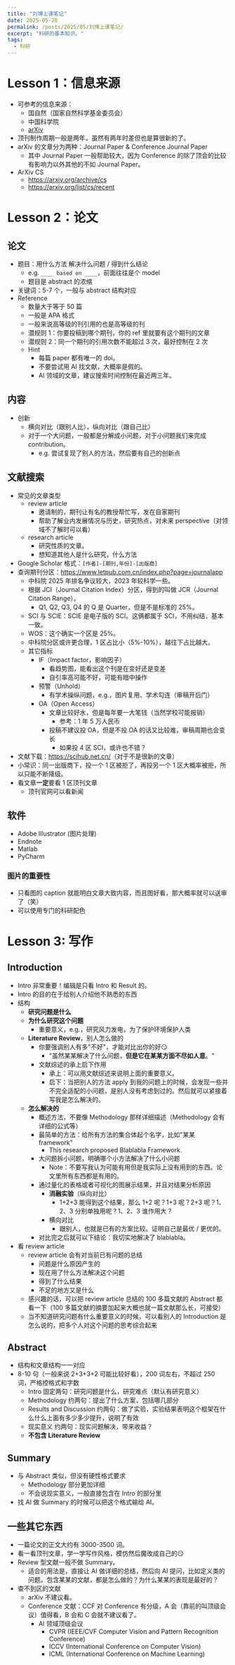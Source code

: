```yaml
---
title: "刘博上课笔记"
date: 2025-05-28
permalink: /posts/2025/05/刘博上课笔记/
excerpt: "科研的基本知识。"
tags:
  - 科研
---
```


# Lesson 1：信息来源

- 可参考的信息来源：
  - 国自然（国家自然科学基金委员会）
  - 中国科学院
  - [arXiv](https://arxiv.org)
- 顶刊制作周期一般是两年，虽然有两年时差但也是算很新的了。
- arXiv 的文章分为两种：Journal Paper & Conference Journal Paper
  - 其中 Journal Paper 一般帮助较大，因为 Conference 的除了顶会的比较有影响力以外其他的不如 Journal Paper。
- ArXiv CS
  - <https://arxiv.org/archive/cs>
  - <https://arxiv.org/list/cs/recent>

# Lesson 2：论文

## 论文

- 题目：用什么方法 解决什么问题 / 得到什么结论
  - e.g. `____ based on ____`，前面往往是个 model
  - 题目是 abstract 的浓缩
- 关键词：5-7 个，一般与 abstract 结构对应
- Reference
  - 数量大于等于 50 篇
  - 一般是 APA 格式
  - 一般来说高等级的刊引用的也是高等级的刊
  - 潜规则 1：你要投稿到哪个期刊，你的 ref 里就要有这个期刊的文章
  - 潜规则 2：同一个期刊的引用次数不能超过 3 次，最好控制在 2 次
  - Hint
    - 每篇 paper 都有唯一的 doi。
    - 不要尝试用 AI 找文献，大概率是假的。
    - AI 领域的文章，建议搜索时间控制在最近两三年。

## 内容

- 创新
  - 横向对比（跟别人比），纵向对比（跟自己比）
  - 对于一个大问题，一般都是分解成小问题，对于小问题我们来完成 contribution。
    - e.g. 尝试复现了别人的方法，然后要有自己的创新点

## 文献搜索

- 常见的文章类型
  - review article
    - 邀请制的，期刊让有名的教授帮忙写，发在自家期刊
    - 帮助了解业内发展情况与历史，研究热点，对未来 perspective（对领域不了解时可以看）
  - research article
    - 研究性质的文章。
    - 想知道其他人是什么研究，什么方法
- Google Scholar 格式：`[作者]-[期刊,年份]-[出版商]`
- 查询期刊分区：<https://www.letpub.com.cn/index.php?page=journalapp>
  - 中科院 2025 年排名争议较大，2023 年较科学一些。
  - 根据 JCI（Journal Citation Index）分区，得到的叫做 JCR（Journal Citation Range）。
    - Q1, Q2, Q3, Q4 的 Q 是 Quarter，但是不是标准的 25%。
  - SCI 与 SCIE：SCIE 是电子版的 SCI。这俩都属于 SCI，不用纠结，基本一致。
  - WOS：这个确实一个区是 25%。
  - 中科院分区或许更合理，1 区占比小（5%-10%），越往下占比越大。
  - 其它指标
    - IF（Impact factor，影响因子）
      - 看趋势图，能看出这个刊是在变好还是变差
      - 自引率高可能不好，可能有暗中操作
    - 预警（Unhold）
      - 有学术操纵问题，e.g.，图片复用、学术勾连（审稿开后门）
    - OA（Open Access）
      - 文章比较好水，但是每年要一大笔钱（当然学校可能报销）
        - 参考：1 年 5 万人民币
      - 投稿不建议投 OA，但是不投 OA 的话又比较难，审稿周期也会变长
        - 如果投 4 区 SCI，或许也不错？
- 文献下载：<https://scihub.net.cn/>（对于不是很新的文章）
- 小常识：同一出版商下，投一个 1 区被拒了，再投另一个 1 区大概率被拒，所以只能不断降级。
- 看文章**一定**要看 1 区顶刊文章
  - 顶刊官网可以看新闻

## 软件

- Adobe Illustrator (图片处理)
- Endnote
- Matlab
- PyCharm

### 图片的重要性

- 只看图的 caption 就能明白文章大致内容，而且图好看，那大概率就可以送审了（笑）
- 可以使用专门的科研配色

<!-- Lesson 2 Homework
今天的话基本就是做介绍，然后回去需要你做的一个事情，也是我们下节课要做的一个点。你要找出几个你比较感兴趣的方向。然后我会给你发几篇关于上节课我提到的那两个方向给你几篇文献，然后你就给你的文献，你按照今天咱们说的这个步骤，然后你给它扩充到十篇到20篇的文献量。然后每一篇文献，你可以先用 AI 做个总结，复制粘贴，然后放上去，然后下节课我会教你怎么去写这个 summary 就这么一个任务。能做到吗

行这个任务不是很难，我感觉你几天之内就做完，你要做完的话，你可以在群里通知一下我，然后把你写的找的文献，你只要发文献的名字给我就可以了，或者说你直接发一个 word 文件，这个文件就是对应的文件名字。你通过 AI 或者说你自己总结都行，然后这么一个 summary 就是这个文章说了一件什么事，然后下节课，我们就基于这几篇文献，然后我就教你怎么去写这个 summary，因为。你后面写文章的基础就是这么一个 summary summary 的写法就类似于写一个文章的大纲，然后确定了之后，后面再后面的课咱们就是怎么去找数据，怎么去找 model，怎么去实现这个 model 怎么去改 model，然后怎么得到一个结果，然后怎么去具体的去绘图？咱们就按照这个步骤一步步来。
-->

# Lesson 3: 写作

## Introduction

- Intro 非常重要！编辑是只看 Intro 和 Result 的。
- Intro 的目的在于给别人介绍他不熟悉的东西
- 结构
  - **研究问题是什么**
  - **为什么研究这个问题**
    - 重要意义，e.g.，研究风力发电，为了保护环境保护人类
  - **Literature Review**，别人怎么做的
    - 你要强调别人有多"不好"，才能对比出你的好😏
      - "虽然某某解决了什么问题，**但是它在某某方面不尽如人意**。"
    - 文献综述的承上启下作用
      - 承上：可以用文献综述来说明上面的重要意义。
      - 启下：当把别人的方法 apply 到我的问题上的时候，会发现一些并不完全适配的小问题，是别人没有考虑到过的。然后就可以紧接着写我是怎么解决的。
  - **怎么解决的**
    - 概述方法，不要像 Methodology 那样详细描述（Methodology 会有详细的公式等）
    - 最简单的方法：给所有方法的集合体起个名字，比如"某某 framework"
      - This research proposed Blablabla Framework.
    - 大问题拆小问题，明确哪个小方法解决了什么小问题
      - Note：不要写我认为可能有用但是我实际上没有用到的东西。论文里所有东西都是有用的。
    - 通过量化的表格或者可视化的图展示结果，并且对结果分析原因
      - **消融实验**（纵向对比）
        - 1+2+3 能得到这个结果，那么 1+2 呢？1+3 呢？2+3 呢？1、2、3 分别单独用呢？1、2、3 谁作用大？
      - 横向对比
        - 跟别人，也就是已有的方案比较。证明自己是最优 / 更优的。
    - 对比完之后就可以下结论：我切实地解决了 blablabla。
- 看 review article
  - review article 会有对当前已有问题的总结
    - 问题是什么原因产生的
    - 现在用了什么方法解决这个问题
    - 得到了什么结果
    - 不足的地方又是什么
  - 感兴趣的话，可以把 review article 总结的 100 多篇文献的 Abstract 都看一下（100 多篇文献的摘要加起来大概也就一篇文献那么长，可接受）
  - 当不知道研究问题有什么重要意义的时候，可以看别人的 Introduction 是怎么说的，把多个人对这个问题的思考综合起来

## Abstract

- 结构和文章结构一一对应
- 8-10 句（一般来说 2+3+3+2 可能比较好看），200 词左右，不超过 250 词，严格控格式和字数
  - Intro 固定两句：研究问题是什么，研究难点（默认有研究意义）
  - Methodology 约两句：提出了什么方案，包括哪几部分
  - Results and Discussion 约两句：做了实验，实验结果表明这个框架在什么什么上面有多少多少提升，说明了有效
  - 现实意义 约两句：现实问题解决，带来收益？
  - **不包含 Literature Review**

## Summary

- 与 Abstract 类似，但没有硬性格式要求
  - Methodology 部分更加详细
  - 不会说现实意义，一般直接包含在 Intro 的部分里
- 找 AI 做 Summary 的时候可以把这个格式输给 AI。

## 一些其它东西

- 一篇论文的正文大约有 3000-3500 词。
- 看一看顶刊文章，学一学写作风格，模仿然后魔改成自己的😏
- Review 型文献一般不做 Summary。
  - 适合的用法是，直接让 AI 做详细的总结，然后向 AI 提问，比如定义类的问题。包含某某的文献，都是怎么做的？为什么某某的表现是最好的？
- 查不到区的文献
  - arXiv 不建议看。
  - Conference 文献：CCF 对 Conference 有分级，A 会（靠前的叫顶级会议）值得看，B 会和 C 会就不建议看了。
    - AI 领域顶级会议
      - CVPR (IEEE/CVF Computer Vision and Pattern Recognition Conference)
      - ICCV (International Conference on Computer Vision)
      - ICML (International Conference on Machine Learning)

<!-- Lesson 3 Homework
对于找到的 1 区文献（JCI 或中科院），至少一篇，按照格式写一个 Summary，并且加一个点 take away MSGs 或者叫 pros and cons 即这篇文章对你的思考，好或者不好的点（精确到哪个 Chapter 哪个 Section 哪个 Paragraph 哪句话，用省略号省略过长的，列出证据），启发性思考让你想到什么（同样地，基于文章中哪句话）

做了尽可能多的 Summary 之后，对最后这个点做总结，就能得到创新点

研究的重要意义也在于这些 Summary 之中。
-->